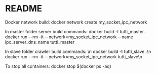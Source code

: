 # README

Docker network build:
    docker network create my_socket_ipc_network

In master folder server build commands:
    docker build -t tutti_master .
    docker run --rm -it --network=my_socket_ipc_network --name ipc_server_dns_name tutti_master

In slave folder crawler build commands: \n
    docker build -t tutti_slave .\n
    docker run --rm -it --network=my_socket_ipc_network tutti_slave\n

To stop all containers:
    docker stop $(docker ps -aq)
